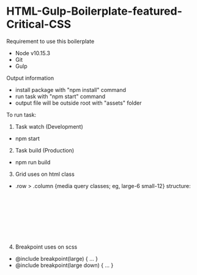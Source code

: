 # HTML-Gulp-Boilerplate-featured-Critical-CSS

Requirement to use this boilerplate
- Node v10.15.3
- Git
- Gulp



Output information
- install package with "npm install" command
- run task with "npm start" command
- output file will be outside root with "assets" folder



To run task:

1) Task watch (Development)
- npm start


2) Task build (Production)
- npm run build


3) Grid uses on html class
- .row > .column {media query classes; eg, large-6 small-12}
structure:
<pre>
  <code>
  <div class="row">
    <div class="column small-12 large-6"></div>
  </div>
  </code>
</pre>

4) Breakpoint uses on scss
- @include breakpoint(large) { ... }
- @include breakpoint(large down) { ... }
